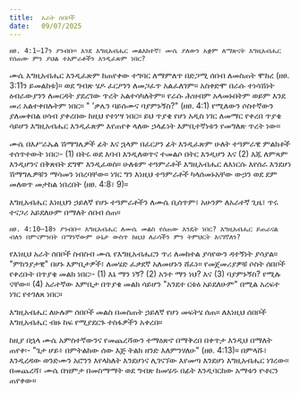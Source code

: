 ```yaml
---
title:  አራት ሰበቦች
date:   09/07/2025
---
```


`ዘፀ. 4:1–17ን ያንብቡ። እንደ እግዚአብሔር መልእክተኛ፣ ሙሴ ያለውን አቋም ለማጽናት እግዚአብሔር የሰጠው ምን ያህል ተአምራቶችን እንዲፈጽም ነበር?`

ሙሴ እግዚአብሔር እንዲፈጽም ከጠየቀው ተግባር ለማምለጥ በድጋሚ ሰበብ ለመስጠት ሞከረ (ዘፀ. 3:11ን ይመልከቱ)። ወደ ግብጽ ሄዶ ፈርዖንን ለመጋፈጥ አልፈለገም። አስቀድሞ በራሱ ተነሳሽነት ዕብራውያንን ለመርዳት ያደረገው ጥረት አልተሳካለትም። የራሱ ሕዝብም አላመኑበትም ወይም እንደ መሪ አልተቀበሉትም ነበር። " 'ቃሌን ባይሰሙና ባያምኑኝስ?" (ዘፀ. 4:1) የሚለውን ሶስተኛውን ያለመቀበል ሀሳብ ያቀረበው ከዚህ የተነሣ ነበር። ይህ ጥያቄ የሆነ አዲስ ነገር ለመማር የቀረበ ጥያቄ ሳይሆን እግዚአብሔር እንዲፈጽም እየጠየቀ ላለው ኃላፊነት እምቢተኛነቱን የመግለጽ ጥረት ነው።

ሙሴ በእሥራኤል ሽማግሌዎች ፊት እና ኋላም በፈርዖን ፊት እንዲፈጽም ሁለት ተዓምራዊ ምልክቶች ተሰጥተውት ነበር፡- (1) በትሩ ወደ እባብ እንዲለወጥና ተመልሶ በትር እንዲሆን እና (2) እጁ ለምጻም እንዲሆንና በቅጽበት ደግሞ እንዲፈወስ። ሁለቱም ተዓምራቶች እግዚአብሔር ለእነርሱ እየሰራ እንደሆነ ሽማግሌዎቹን ማሳመን ነበረባቸው። ነገር ግን እነዚህ ተዓምራቶች ካላሰመኑአቸው ውኃን ወደ ደም መለወጥ መታከል ነበረበት (ዘፀ. 4:8፣ 9)።

እግዚአብሔር እነዚህን ኃይለኛ የሆኑ ተዓምራቶችን ለሙሴ ቢሰጥም፣ አሁንም ለአራተኛ ጊዜ፣ ጥሩ ተናጋሪ አይደለሁም በማለት ሰበብ ሰጠ።

`ዘፀ. 4:10–18ን ያንብቡ። እግዚአብሔር ለሙሴ መልስ የሰጠው እንዴት ነበር? እግዚአብሔር ይጠራናል ብለን በምናምንበት በማንኛውም ሁኔታ ውስጥ ከዚህ ለራሳችን ምን ትምህርት እናገኛለን?`

የእነዚህ አራት ሰበቦች ስብስብ ሙሴ የእግዚአብሔርን ጥሪ ለመከተል ያሳየውን ዳተኝነት ያሳያል። "ምክንያታዊ" በሆኑ እምቢታዎች፣ ለመሄድ ፈቃደኛ አለመሆኑን ሸፈነ። የመጀመሪያዎቹ ሶስት ሰበቦች የቀረቡት በጥያቄ መልክ ነበር፡- (1) እኔ ማን ነኝ? (2) አንተ ማን ነህ? እና (3) ባያምኑኝስ? የሚሉ ናቸው። (4) አራተኛው እምቢታ በጥያቄ መልክ ሳይሆን "አንደተ ርቱዕ አይደለሁም" በሚል አረፍተ ነገር የተገለጸ ነበር።

እግዚአብሔር ለሁሉም ሰበቦች መልስ በመስጠት ኃይለኛ የሆነ መፍትሄ ሰጠ። ለእነዚህ ሰበቦች እግዚአብሔር ብዙ ከፍ የሚያደርጉ ተስፋዎችን አቀረበ።

ከዚያ በኋላ ሙሴ አምስተኛውንና የመጨረሻውን ተማዕጽኖ በማቅረበ በቀጥታ እንዲህ በማለት ጠየቀ፡- "ጌታ ሆይ፥ በምትልከው ሰው እጅ ትልክ ዘንድ እለምንሃለሁ" (ዘፀ. 4:13)። በምላሹ፣ እንዲረዳው ወንድሙን አሮንን እየላከለት እንደሆነና ሊገናኘው እየመጣ እንደሆነ እግዚአብሔር ነገረው። በመጨረሻ፣ ሙሴ በዝምታ በመስማማት ወደ ግብጽ ከመሄዱ በፊት እንዲባርከው አማቱን ዮቶርን ጠየቀው።
